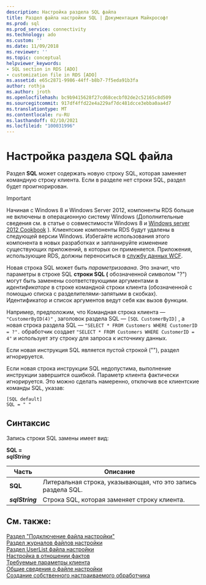 ```yaml
---
description: Настройка раздела SQL файла
title: Раздел файла настройки SQL | Документация Майкрософт
ms.prod: sql
ms.prod_service: connectivity
ms.technology: ado
ms.custom: ''
ms.date: 11/09/2018
ms.reviewer: ''
ms.topic: conceptual
helpviewer_keywords:
- SQL section in RDS [ADO]
- customization file in RDS [ADO]
ms.assetid: e65c2871-9986-44ff-b8b7-7f5eda91b3fa
author: rothja
ms.author: jroth
ms.openlocfilehash: bc9b9415628f27cd68cecbf02de2c52165c8d509
ms.sourcegitcommit: 917df4ffd22e4a229af7dc481dcce3ebba0aa4d7
ms.translationtype: MT
ms.contentlocale: ru-RU
ms.lasthandoff: 02/10/2021
ms.locfileid: "100031996"
---
```

# <a name="customization-file-sql-section"></a>Настройка раздела SQL файла
Раздел **SQL** может содержать новую строку SQL, которая заменяет командную строку клиента. Если в разделе нет строки SQL, раздел будет проигнорирован.  
  
> [!IMPORTANT]
>  Начиная с Windows 8 и Windows Server 2012, компоненты RDS больше не включены в операционную систему Windows (Дополнительные сведения см. в статье о совместимости Windows 8 и [Windows server 2012 Cookbook](https://www.microsoft.com/download/details.aspx?id=27416) ). Клиентские компоненты RDS будут удалены в следующей версии Windows. Избегайте использования этого компонента в новых разработках и запланируйте изменение существующих приложений, в которых он применяется. Приложения, использующие RDS, должны переноситься в [службу данных WCF](/dotnet/framework/wcf/).  
  
 Новая строка SQL может быть *параметризована*. Это значит, что параметры в строке SQL **строки SQL (** обозначенной символом "?") могут быть заменены соответствующими аргументами в *идентификаторе* в строке командной строки клиента (обозначенной с помощью списка с разделителями-запятыми в скобках). Идентификатор и список аргументов ведут себя как вызов функции.  
  
 Например, предположим, что Командная строка клиента — `"CustomerByID(4)"` , заголовок раздела SQL — `[SQL CustomerByID]` , а новая строка раздела SQL — `"SELECT * FROM Customers WHERE CustomerID = ?".` обработчик создает `"SELECT * FROM Customers WHERE CustomerID = 4"` и использует эту строку для запроса к источнику данных.  
  
 Если новая инструкция SQL является пустой строкой (""), раздел игнорируется.  
  
 Если новая строка инструкции SQL недопустима, выполнение инструкции завершится ошибкой. Параметр клиента фактически игнорируется. Это можно сделать намеренно, отключив все клиентские команды SQL, указав:  
  
```console
[SQL default]   
SQL = " "  
```  
  
## <a name="syntax"></a>Синтаксис  
 Запись строки SQL замены имеет вид:  
  
 **SQL =**   
 ***sqlString***  
  
|Часть|Описание|  
|----------|-----------------|  
|**SQL**|Литеральная строка, указывающая, что это запись раздела SQL.|  
|***sqlString***|Строка SQL, которая заменяет строку клиента.|  
  
## <a name="see-also"></a>См. также:  
 [Раздел "Подключение файла настройки"](./customization-file-connect-section.md)   
 [Раздел журналов файлов настройки](./customization-file-logs-section.md)   
 [Раздел UserList файла настройки](./customization-file-userlist-section.md)   
 [Настройка в отношении фактов](./datafactory-customization.md)   
 [Требуемые параметры клиента](./required-client-settings.md)   
 [Общие сведения о файле настройки](./understanding-the-customization-file.md)   
 [Создание собственного настраиваемого обработчика](./writing-your-own-customized-handler.md)